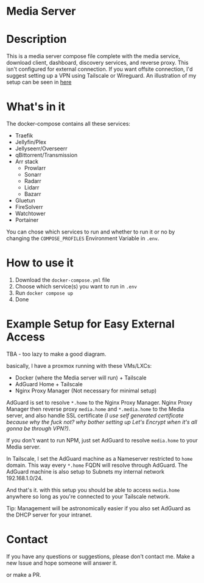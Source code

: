 # Media Server

# Description
This is a media server compose file complete with the media service, download client, dashboard, discovery services, and reverse proxy.
This isn't configured for external connection. If you want offsite connection, I'd suggest setting up a VPN using Tailscale or Wireguard. An illustration of my setup can be seen in [here](#example-setup)

# What's in it
The docker-compose contains all these services:
- Traefik
- Jellyfin/Plex
- Jellyseerr/Overseerr
- qBittorrent/Transmission
- Arr stack
    - Prowlarr
    - Sonarr
    - Radarr
    - Lidarr
    - Bazarr
- Gluetun
- FireSolverr
- Watchtower
- Portainer

You can chose which services to run and whether to run it or no by changing the `COMPOSE_PROFILES` Environment Variable in `.env`.

# How to use it
1. Download the `docker-compose.yml` file
2. Choose which service(s) you want to run in `.env`
3. Run `docker compose up`
4. Done

# Example Setup for Easy External Access
TBA - too lazy to make a good diagram.

basically, I have a proxmox running with these VMs/LXCs:
- Docker (where the Media server will run) + Tailscale
- AdGuard Home + Tailscale
- Nginx Proxy Manager (Not necessary for minimal setup)

AdGuard is set to resolve `*.home` to the Nginx Proxy Manager. Nginx Proxy Manager then reverse proxy `media.home` and `*.media.home` to the Media server, and also handle SSL certificate _(I use self generated certificate because why the fuck not? why bother setting up Let's Encrypt when it's all gonna be through VPN?)_.

If you don't want to run NPM, just set AdGuard to resolve `media.home` to your Media server.

In Tailscale, I set the AdGuard machine as a Nameserver restricted to `home` domain. This way every `*.home` FQDN will resolve through AdGuard. The AdGuard machine is also setup to Subnets my internal network 192.168.1.0/24.

And that's it. with this setup you should be able to access `media.home` anywhere so long as you're connected to your Tailscale network.

Tip: Management will be astronomically easier if you also set AdGuard as the DHCP server for your intranet.
# Contact
If you have any questions or suggestions, please don't contact me. Make a new Issue and hope someone will answer it.

or make a PR.